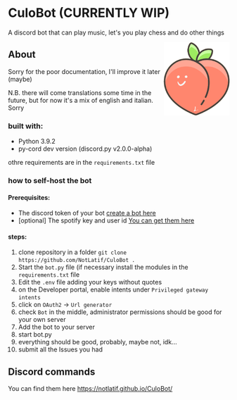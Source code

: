 # CuloBot (CURRENTLY WIP)
A discord bot that can play music, let's you play chess and do other things

<img align="right" src="docs/logo.png" width="150px">

## About
Sorry for the poor documentation, I'll improve it later (maybe)

N.B. there will come translations some time in the future, but for now it's a mix of english and italian. Sorry

### built with:
- Python 3.9.2
- py-cord dev version (discord.py v2.0.0-alpha)

othre requirements are in the `requirements.txt` file

### how to self-host the bot
#### Prerequisites:
- The discord token of your bot [create a bot here](https://discord.com/developers/applications)
- [optional] The spotify key and user id [You can get them here](https://developer.spotify.com/dashboard/applications)

#### steps:
1. clone repository in a folder `git clone https://github.com/NotLatif/CuloBot .`
1. Start the `bot.py` file (if necessary install the modules in the `requirements.txt` file
1. Edit the `.env` file adding your keys without quotes
1. on the Developer portal, enable intents under `Privileged gateway intents`
1. click on `OAuth2` -> `Url generator`
1. check `Bot` in the middle, administrator permissions should be good for your own server
1. Add the bot to your server
1. start bot.py
1. everything should be good, probably, maybe not, idk...
1. submit all the Issues you had

## Discord commands
You can find them here https://notlatif.github.io/CuloBot/
